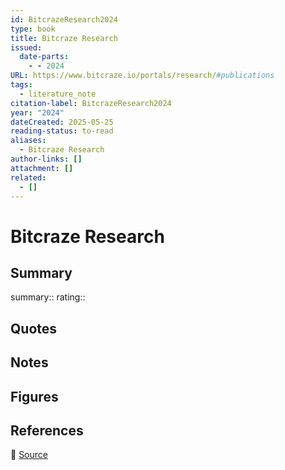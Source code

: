 ```yaml
---
id: BitcrazeResearch2024
type: book
title: Bitcraze Research
issued:
  date-parts:
    - - 2024
URL: https://www.bitcraze.io/portals/research/#publications
tags:
  - literature_note
citation-label: BitcrazeResearch2024
year: "2024"
dateCreated: 2025-05-25
reading-status: to-read
aliases:
  - Bitcraze Research
author-links: []
attachment: []
related:
  - []
---
```


# Bitcraze Research

## Summary
summary::
rating::

## Quotes

## Notes

## Figures

## References

🔗 [Source](https://www.bitcraze.io/portals/research/#publications)


